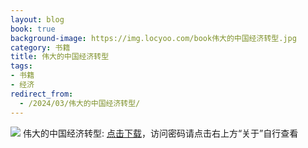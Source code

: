 ```yaml
---
layout: blog
book: true
background-image: https://img.locyoo.com/book伟大的中国经济转型.jpg
category: 书籍
title: 伟大的中国经济转型
tags:
- 书籍
- 经济
redirect_from:
  - /2024/03/伟大的中国经济转型/
---
```

![](https://img.locyoo.com/book伟大的中国经济转型.jpg)
伟大的中国经济转型: <a name = "ref1" href="https://url18.ctfile.com/f/50983618-1268598676-9e7219?p=3619">点击下载</a>，访问密码请点击右上方“关于”自行查看